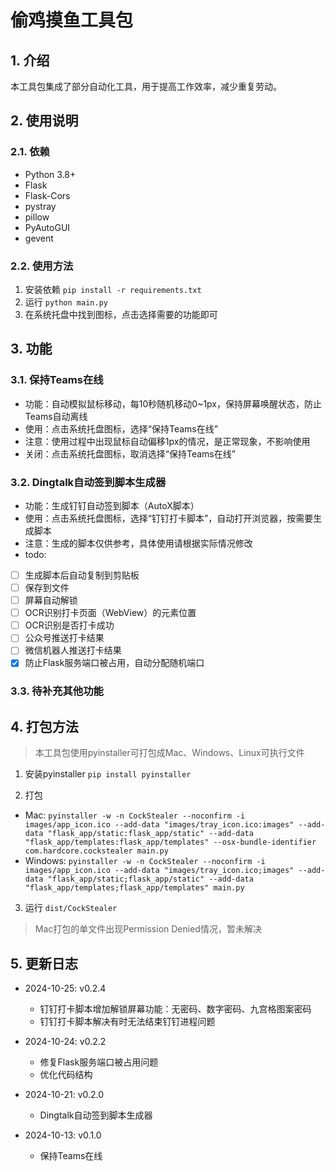 # 偷鸡摸鱼工具包
## 1. 介绍
本工具包集成了部分自动化工具，用于提高工作效率，减少重复劳动。

## 2. 使用说明
### 2.1. 依赖
- Python 3.8+
- Flask
- Flask-Cors
- pystray
- pillow
- PyAutoGUI
- gevent

### 2.2. 使用方法
1. 安装依赖
```pip install -r requirements.txt```
2. 运行
```python main.py```
3. 在系统托盘中找到图标，点击选择需要的功能即可

## 3. 功能
### 3.1. 保持Teams在线
- 功能：自动模拟鼠标移动，每10秒随机移动0~1px，保持屏幕唤醒状态，防止Teams自动离线
- 使用：点击系统托盘图标，选择“保持Teams在线”
- 注意：使用过程中出现鼠标自动偏移1px的情况，是正常现象，不影响使用
- 关闭：点击系统托盘图标，取消选择“保持Teams在线”

### 3.2. Dingtalk自动签到脚本生成器
- 功能：生成钉钉自动签到脚本（AutoX脚本）
- 使用：点击系统托盘图标，选择“钉钉打卡脚本”，自动打开浏览器，按需要生成脚本
- 注意：生成的脚本仅供参考，具体使用请根据实际情况修改
- todo:
- [ ] 生成脚本后自动复制到剪贴板
- [ ] 保存到文件
- [ ] 屏幕自动解锁
- [ ] OCR识别打卡页面（WebView）的元素位置
- [ ] OCR识别是否打卡成功
- [ ] 公众号推送打卡结果
- [ ] 微信机器人推送打卡结果
- [x] 防止Flask服务端口被占用，自动分配随机端口

### 3.3. 待补充其他功能

## 4. 打包方法
> 本工具包使用pyinstaller可打包成Mac、Windows、Linux可执行文件
1. 安装pyinstaller
```pip install pyinstaller```


2. 打包
  - Mac: ```pyinstaller -w -n CockStealer --noconfirm -i images/app_icon.ico --add-data "images/tray_icon.ico:images" --add-data "flask_app/static:flask_app/static" --add-data "flask_app/templates:flask_app/templates" --osx-bundle-identifier com.hardcore.cockstealer main.py```
  - Windows: ```pyinstaller -w -n CockStealer --noconfirm -i images/app_icon.ico --add-data "images/tray_icon.ico;images" --add-data "flask_app/static;flask_app/static" --add-data "flask_app/templates;flask_app/templates" main.py```

3. 运行
```dist/CockStealer```

> Mac打包的单文件出现Permission Denied情况，暂未解决

## 5. 更新日志
- 2024-10-25: v0.2.4
  - 钉钉打卡脚本增加解锁屏幕功能：无密码、数字密码、九宫格图案密码
  - 钉钉打卡脚本解决有时无法结束钉钉进程问题


- 2024-10-24: v0.2.2
  - 修复Flask服务端口被占用问题
  - 优化代码结构


- 2024-10-21: v0.2.0
  - Dingtalk自动签到脚本生成器


- 2024-10-13: v0.1.0
  - 保持Teams在线